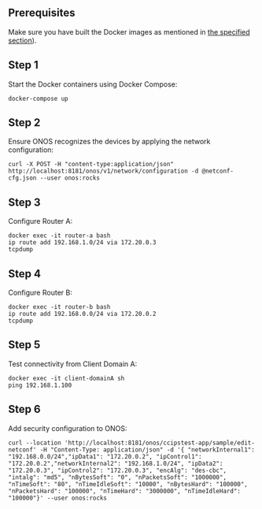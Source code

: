 ## Prerequisites
Make sure you have built the Docker images as mentioned in [the specified section](https://github.com/Networks-it-uc3m/netconf-sdn-controller/tree/66df380e12220a09943c60562a53e19cd69ce6ed/build)).

## Step 1 
Start the Docker containers using Docker Compose:
```shell
docker-compose up
```

## Step 2 
Ensure ONOS recognizes the devices by applying the network configuration:
```shell
curl -X POST -H "content-type:application/json" http://localhost:8181/onos/v1/network/configuration -d @netconf-cfg.json --user onos:rocks
```
## Step 3 
Configure Router A:
```shell
docker exec -it router-a bash
ip route add 192.168.1.0/24 via 172.20.0.3
tcpdump
```
## Step 4 
Configure Router B:
```shell
docker exec -it router-b bash
ip route add 192.168.0.0/24 via 172.20.0.2
tcpdump
```
## Step 5 
Test connectivity from Client Domain A:
```shell
docker exec -it client-domainA sh
ping 192.168.1.100
```
## Step 6 
Add security configuration to ONOS:
```shell
curl --location 'http://localhost:8181/onos/ccipstest-app/sample/edit-netconf' -H "Content-Type: application/json" -d '{ "networkInternal1": "192.168.0.0/24","ipData1": "172.20.0.2", "ipControl1": "172.20.0.2","networkInternal2": "192.168.1.0/24", "ipData2": "172.20.0.3", "ipControl2": "172.20.0.3", "encAlg": "des-cbc", "intalg": "md5", "nBytesSoft": "0", "nPacketsSoft": "1000000", "nTimeSoft": "80", "nTimeIdleSoft": "10000", "nBytesHard": "100000", "nPacketsHard": "100000", "nTimeHard": "3000000", "nTimeIdleHard": "100000"}' --user onos:rocks
```
